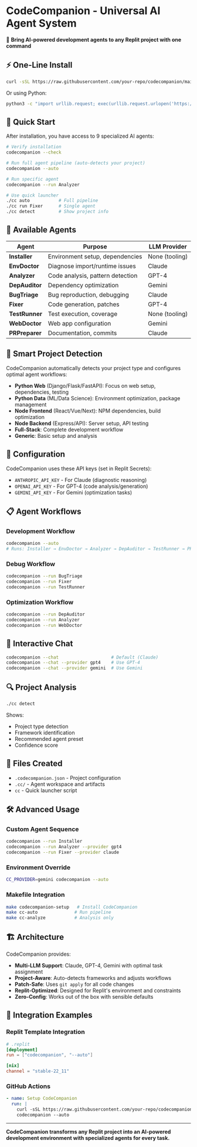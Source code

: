 # CodeCompanion - Universal AI Agent System

🤖 **Bring AI-powered development agents to any Replit project with one command**

## ⚡ One-Line Install

```bash
curl -sSL https://raw.githubusercontent.com/your-repo/codecompanion/main/scripts/install.sh | bash
```

Or using Python:

```bash
python3 -c "import urllib.request; exec(urllib.request.urlopen('https://raw.githubusercontent.com/your-repo/codecompanion/main/scripts/setup.py').read())"
```

## 🚀 Quick Start

After installation, you have access to 9 specialized AI agents:

```bash
# Verify installation
codecompanion --check

# Run full agent pipeline (auto-detects your project)
codecompanion --auto

# Run specific agent
codecompanion --run Analyzer

# Use quick launcher
./cc auto           # Full pipeline
./cc run Fixer      # Single agent
./cc detect         # Show project info
```

## 🤖 Available Agents

| Agent | Purpose | LLM Provider |
|-------|---------|--------------|
| **Installer** | Environment setup, dependencies | None (tooling) |
| **EnvDoctor** | Diagnose import/runtime issues | Claude |
| **Analyzer** | Code analysis, pattern detection | GPT-4 |
| **DepAuditor** | Dependency optimization | Gemini |
| **BugTriage** | Bug reproduction, debugging | Claude |
| **Fixer** | Code generation, patches | GPT-4 |
| **TestRunner** | Test execution, coverage | None (tooling) |
| **WebDoctor** | Web app configuration | Gemini |
| **PRPreparer** | Documentation, commits | Claude |

## 🎯 Smart Project Detection

CodeCompanion automatically detects your project type and configures optimal agent workflows:

- **Python Web** (Django/Flask/FastAPI): Focus on web setup, dependencies, testing
- **Python Data** (ML/Data Science): Environment optimization, package management
- **Node Frontend** (React/Vue/Next): NPM dependencies, build optimization
- **Node Backend** (Express/API): Server setup, API testing
- **Full-Stack**: Complete development workflow
- **Generic**: Basic setup and analysis

## 🔧 Configuration

CodeCompanion uses these API keys (set in Replit Secrets):
- `ANTHROPIC_API_KEY` - For Claude (diagnostic reasoning)
- `OPENAI_API_KEY` - For GPT-4 (code analysis/generation)  
- `GEMINI_API_KEY` - For Gemini (optimization tasks)

## 📋 Agent Workflows

### Development Workflow
```bash
codecompanion --auto
# Runs: Installer → EnvDoctor → Analyzer → DepAuditor → TestRunner → PRPreparer
```

### Debug Workflow  
```bash
codecompanion --run BugTriage
codecompanion --run Fixer
codecompanion --run TestRunner
```

### Optimization Workflow
```bash
codecompanion --run DepAuditor
codecompanion --run Analyzer
codecompanion --run WebDoctor
```

## 💬 Interactive Chat

```bash
codecompanion --chat                    # Default (Claude)
codecompanion --chat --provider gpt4    # Use GPT-4
codecompanion --chat --provider gemini  # Use Gemini
```

## 🔍 Project Analysis

```bash
./cc detect
```

Shows:
- Project type detection
- Framework identification  
- Recommended agent preset
- Confidence score

## 📁 Files Created

- `.codecompanion.json` - Project configuration
- `.cc/` - Agent workspace and artifacts
- `cc` - Quick launcher script

## 🛠 Advanced Usage

### Custom Agent Sequence
```bash
codecompanion --run Installer
codecompanion --run Analyzer --provider gpt4
codecompanion --run Fixer --provider claude
```

### Environment Override
```bash
CC_PROVIDER=gemini codecompanion --auto
```

### Makefile Integration
```bash
make codecompanion-setup   # Install CodeCompanion
make cc-auto              # Run pipeline
make cc-analyze           # Analysis only
```

## 🏗 Architecture

CodeCompanion provides:
- **Multi-LLM Support**: Claude, GPT-4, Gemini with optimal task assignment
- **Project-Aware**: Auto-detects frameworks and adjusts workflows
- **Patch-Safe**: Uses `git apply` for all code changes
- **Replit-Optimized**: Designed for Replit's environment and constraints
- **Zero-Config**: Works out of the box with sensible defaults

## 🤝 Integration Examples

### Replit Template Integration
```toml
# .replit
[deployment]
run = ["codecompanion", "--auto"]

[nix]
channel = "stable-22_11"
```

### GitHub Actions
```yaml
- name: Setup CodeCompanion
  run: |
    curl -sSL https://raw.githubusercontent.com/your-repo/codecompanion/main/scripts/install.sh | bash
    codecompanion --auto
```

---

**CodeCompanion transforms any Replit project into an AI-powered development environment with specialized agents for every task.**